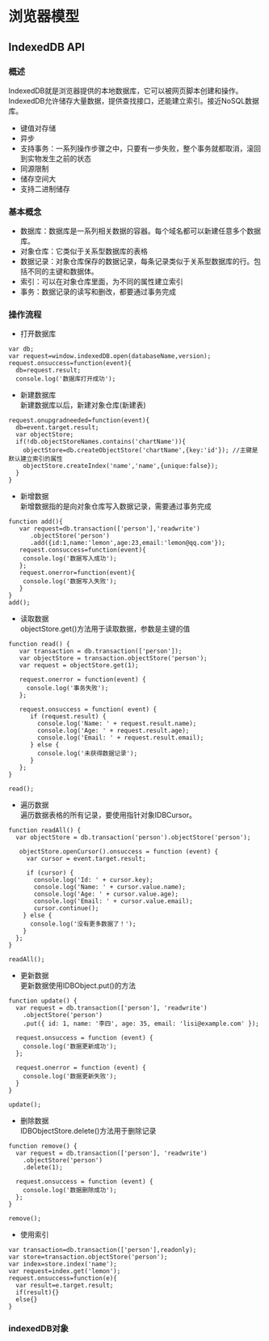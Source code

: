 # 浏览器模型  
## IndexedDB API  
### 概述  
IndexedDB就是浏览器提供的本地数据库，它可以被网页脚本创建和操作。IndexedDB允许储存大量数据，提供查找接口，还能建立索引。接近NoSQL数据库。  
- 键值对存储  
- 异步   
- 支持事务：一系列操作步骤之中，只要有一步失败，整个事务就都取消，滚回到实物发生之前的状态  
- 同源限制  
- 储存空间大  
- 支持二进制储存  
### 基本概念  
- 数据库：数据库是一系列相关数据的容器。每个域名都可以新建任意多个数据库。  
- 对象仓库：它类似于关系型数据库的表格  
- 数据记录：对象仓库保存的数据记录，每条记录类似于关系型数据库的行。包括不同的主键和数据体。  
- 索引：可以在对象仓库里面，为不同的属性建立索引  
- 事务：数据记录的读写和删改，都要通过事务完成  
### 操作流程  
- 打开数据库  
```
var db;
var request=window.indexedDB.open(databaseName,version);
request.onsuccess=function(event){
  db=request.result;
  console.log('数据库打开成功');
```
- 新建数据库  
新建数据库以后，新建对象仓库(新建表)  
```
request.onupgradneeded=function(event){
  db=event.target.result;
  var objectStore;
  if(!db.objectStoreNames.contains('chartName')){
    objectStore=db.createObjectStore('chartName',{key:'id'}); //主键是默认建立索引的属性
    objectStore.createIndex('name','name',{unique:false});
  }
}
```
- 新增数据  
新增数据指的是向对象仓库写入数据记录，需要通过事务完成  
```
function add(){
   var request=db.transaction(['person'],'readwrite')
      .objectStore('person')
      .add({id:1,name:'lemon',age:23,email:'lemon@qq.com'});
   request.consuccess=function(event){
    console.log('数据写入成功');
   };
   request.onerror=function(event){
    console.log('数据写入失败');
   }
}
add();
```
- 读取数据  
objectStore.get()方法用于读取数据，参数是主键的值  
```
function read() {
   var transaction = db.transaction(['person']);
   var objectStore = transaction.objectStore('person');
   var request = objectStore.get(1);

   request.onerror = function(event) {
     console.log('事务失败');
   };

   request.onsuccess = function( event) {
      if (request.result) {
        console.log('Name: ' + request.result.name);
        console.log('Age: ' + request.result.age);
        console.log('Email: ' + request.result.email);
      } else {
        console.log('未获得数据记录');
      }
   };
}

read();
```
- 遍历数据  
遍历数据表格的所有记录，要使用指针对象IDBCursor。  
```
function readAll() {
  var objectStore = db.transaction('person').objectStore('person');

   objectStore.openCursor().onsuccess = function (event) {
     var cursor = event.target.result;

     if (cursor) {
       console.log('Id: ' + cursor.key);
       console.log('Name: ' + cursor.value.name);
       console.log('Age: ' + cursor.value.age);
       console.log('Email: ' + cursor.value.email);
       cursor.continue();
    } else {
      console.log('没有更多数据了！');
    }
  };
}

readAll();
```
- 更新数据  
更新数据使用IDBObject.put()的方法  
```
function update() {
  var request = db.transaction(['person'], 'readwrite')
    .objectStore('person')
    .put({ id: 1, name: '李四', age: 35, email: 'lisi@example.com' });

  request.onsuccess = function (event) {
    console.log('数据更新成功');
  };

  request.onerror = function (event) {
    console.log('数据更新失败');
  }
}

update();
```
- 删除数据  
IDBObjectStore.delete()方法用于删除记录  
```
function remove() {
  var request = db.transaction(['person'], 'readwrite')
    .objectStore('person')
    .delete(1);

  request.onsuccess = function (event) {
    console.log('数据删除成功');
  };
}

remove();
```
- 使用索引  
```
var transaction=db.transaction(['person'],readonly);
var store=transaction.objectStore('person');
var index=store.index('name');
var request=index.get('lemon');
request.onsuccess=function(e){
  var result=e.target.result;
  if(result){}
  else{}
}
```
### indexedDB对象  

   
   
   
   
   
   
